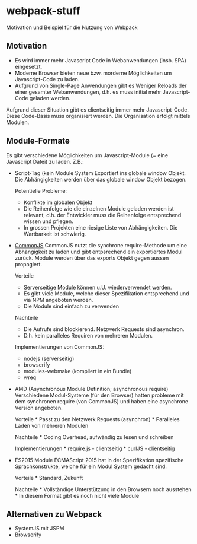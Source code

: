 # webpack-stuff
Motivation und Beispiel für die Nutzung von Webpack

## Motivation
* Es wird immer mehr Javascript Code in Webanwendungen (insb. SPA) eingesetzt.
* Moderne Browser bieten neue bzw. morderne Möglichkeiten um Javascript-Code zu laden.
* Aufgrund von Single-Page Anwendungen gibt es Weniger Reloads der einer gesamter Webanwendungen, d.h. es muss initial mehr Javascript-Code geladen werden.

Aufgrund dieser Situation gibt es clientseitig immer mehr Javascript-Code. Diese Code-Basis muss organisiert werden. Die Organisation erfolgt mittels Modulen.

## Module-Formate
Es gibt verschiedene Möglichkeiten um Javascript-Module (= eine Javascript Datei) zu laden. Z.B.:
* Script-Tag (kein Module System
   Exportiert ins globale window Objekt. Die Abhängigkeiten werden über das globale window Objekt bezogen.

   Potentielle Probleme:
   - Konflikte im globalen Objekt
   - Die Reihenfolge wie die einzelnen Module geladen werden ist relevant, d.h. der Entwickler muss die Reihenfolge entsprechend wissen und pflegen.
   - In grossen Projekten eine riesige Liste von Abhängigkeiten. Die Wartbarkeit ist schwierig.

* [CommonJS](http://requirejs.org/docs/commonjs.html)
CommonJS nutzt die synchrone require-Methode um eine Abhängigkeit zu laden und gibt entpsrechend ein exportiertes Modul zurück. Module werden über das exports Objekt gegen aussen propagiert.

   Vorteile
     * Serverseitige Module können u.U. wiederverwendet werden.
     * Es gibt viele Module, welche dieser Spezifikation entsprechend und via NPM angeboten werden.
     * Die Module sind einfach zu verwenden
   
   Nachteile
     * Die Aufrufe sind blockierend. Netzwerk Requests sind asynchron.
     * D.h. kein paralleles Requiren von mehreren Modulen.

   Implementierungen von CommonJS:
    * nodejs (serverseitig)
    * browserify
    * modules-webmake (kompliert in ein Bundle)
    * wreq

* AMD (Asynchronous Module Definition; asynchronous require)
Verschiedene Modul-Systeme (für den Browser) hatten probleme mit dem synchronen require (von CommonJS) und haben eine asynchrone Version angeboten.

   Vorteile
      * Passt zu den Netzwerk Requests (asynchron)
      * Paralleles Laden von mehreren Modulen
      
   Nachteile
      * Coding Overhead, aufwändig zu lesen und schreiben
  
   Implementierungen
      * require.js - clientseitig
      * curlJS - clientseitig

* ES2015 Module
ECMAScript 2015 hat in der Spezifikation spezifische Sprachkonstrukte, welche für ein Modul System gedacht sind.

   Vorteile
      * Standard, Zukunft
      
   Nachteile
      * Vollständige Unterstützung in den Browsern noch ausstehen
      * In diesem Format gibt es noch nicht viele Module


## Alternativen zu Webpack
* SystemJS mit JSPM
* Browserify



